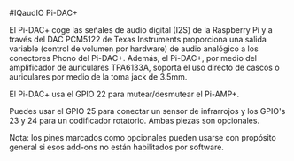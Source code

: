 <!--
---
name: "Pi-DAC+"
class: board
type: todas
manufacturer: IQaudIO
buy: http://www.iqaudio.co.uk
description: Un HAT I2S conversor de audio digital a analógico
install:
  'devices':
    - 'i2c'
pincount: 40
pin:
  '3':
    mode: i2c
  '5':
    mode: i2c
  '12':
    name: I2S
  '15':
    name: Mutear/Desmutear
    description: Solo Pi-AMP+ (opcional) 
  '16':
    name: Codificador rotatorio
    description: (opcional) 
  '18':
    name: Codificador rotatorio
    description: (opcional) 
  '22':
    name: Sensor de infrarrojos
    description: (opcional) 
  '35':
    name: I2S
  '38':
    name: I2S
  '40':
    name: I2S
-->
#IQaudIO Pi-DAC+

El Pi-DAC+ coge las señales de audio digital (I2S) de la Raspberry Pi y a través del
DAC PCM5122 de Texas Instruments proporciona una salida variable (control de volumen por hardware)
de audio analógico a los conectores Phono del Pi-DAC+. Además, el Pi-DAC+, por medio del
amplificador de auriculares TPA6133A, soporta el uso directo de cascos o auriculares por medio
de la toma jack de 3.5mm.

El Pi-DAC+ usa el GPIO 22 para mutear/desmutear el Pi-AMP+.

Puedes usar el GPIO 25 para conectar un sensor de infrarrojos y los GPIO's 23 y 24 para un
codificador rotatorio. Ambas piezas son opcionales.

Nota: los pines marcados como opcionales pueden usarse con propósito general si esos add-ons no están
habilitados por software.
